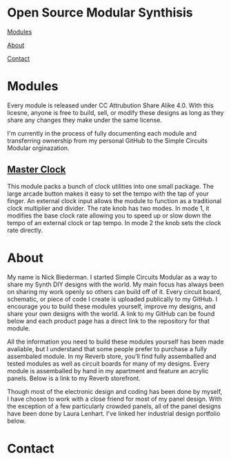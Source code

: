 # Open Source Modular Synthisis

[Modules](#Modules)

[About](#About)

[Contact](#Contact)

# Modules

Every module is released under CC Attrubution Share Alike 4.0. With this licesne, anyone is free to build, sell, or modify these designs as long as they share any changes they make under the same license.

I'm currently in the process of fully documenting each module and transferring ownership from my personal GitHub to the Simple Circuits Modular orginazation. 

## [Master Clock](https://github.com/simplecircuitsmodular/Master-Clock)

This module packs a bunch of clock utilities into one small package. The large arcade button makes it easy to set the tempo with the tap of your finger. An external clock input allows the module to function as a traditional clock multiplier and divider. The rate knob has two modes. In mode 1, it modifies the base clock rate allowing you to speed up or slow down the tempo of an external clock or tap tempo. In mode 2 the knob sets the clock rate directly.

# About

My name is Nick Biederman. I started Simple Circuits Modular as a way to share my Synth DIY designs with the world. My main focus has always been on sharing my work openly so others can build off of it. Every circuit board, schematic, or piece of code I create is uploaded publically to my GitHub. I encourage you to build these modules yourself, improve my designs, and share your own designs with the world. A link to my GitHub can be found below and each product page has a direct link to the repository for that module.

All the information you need to build these modules yourself has been made avaliable, but I understand that some people prefer to purchase a fully assembaled module. In my Reverb store, you'll find fully assemballed and tested modules as well as circuit boards for many of my designs. Every module is assemballed by hand in my apartment and feature an acrylic panels. Below is a link to my Reverb storefront.

Though most of the electronic design and coding has been done by myself, I have chosen to work with a close friend for most of my panel design. With the exception of a few particularly crowded panels, all of the panel designs have been done by Laura Lenhart. I've linked her industrial design portfolio below.

# Contact